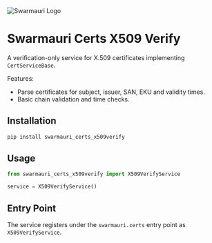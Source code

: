 <picture>
  <source media="(prefers-color-scheme: dark)"  srcset="https://res.cloudinary.com/dryedzrlo/image/upload/v1757724629/swarmauri_brand_frag_light_mg8cmd.png">
  <source media="(prefers-color-scheme: light)" srcset="https://res.cloudinary.com/dryedzrlo/image/upload/v1757724629/swarmauri_brand_frag_dark_tzjuja.png">
  <!-- Fallback below (see #2) -->
  <img alt="Swarmauri Logo" src="https://res.cloudinary.com/dryedzrlo/image/upload/v1757724629/swarmauri_brand_frag_dark_tzjuja.png">
</picture>

# Swarmauri Certs X509 Verify

A verification-only service for X.509 certificates implementing
`CertServiceBase`.

Features:
- Parse certificates for subject, issuer, SAN, EKU and validity times.
- Basic chain validation and time checks.

## Installation

```bash
pip install swarmauri_certs_x509verify
```

## Usage

```python
from swarmauri_certs_x509verify import X509VerifyService

service = X509VerifyService()
```

## Entry Point

The service registers under the `swarmauri.certs` entry point as
`X509VerifyService`.
